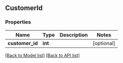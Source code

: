 ## CustomerId

### Properties
Name | Type | Description | Notes
------------ | ------------- | ------------- | -------------
**customer_id** | **int** |  | [optional] 

[[Back to Model list]](#documentation-for-models) [[Back to API list]](#documentation-for-api-endpoints)


